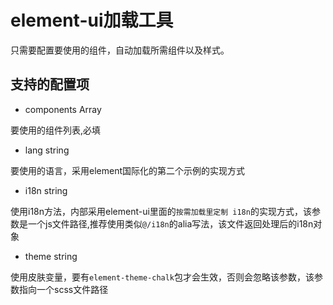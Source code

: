 # element-ui加载工具

只需要配置要使用的组件，自动加载所需组件以及样式。

## 支持的配置项

 - components Array

 要使用的组件列表,必填

 - lang string

 要使用的语言，采用element国际化的第二个示例的实现方式

 - i18n string

 使用i18n方法，内部采用element-ui里面的``按需加载里定制 i18n``的实现方式，该参数是一个js文件路径,推荐使用类似``@/i18n``的alia写法，该文件返回处理后的i18n对象

 - theme string

 使用皮肤变量，要有``element-theme-chalk``包才会生效，否则会忽略该参数，该参数指向一个scss文件路径
